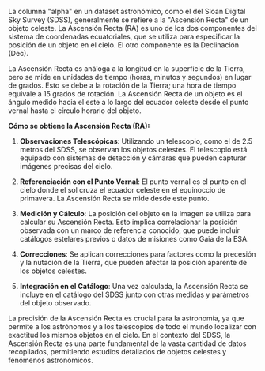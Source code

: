 La columna "alpha" en un dataset astronómico, como el del Sloan Digital Sky Survey (SDSS), generalmente se refiere a la "Ascensión Recta" de un objeto celeste. La Ascensión Recta (RA) es uno de los dos componentes del sistema de coordenadas ecuatoriales, que se utiliza para especificar la posición de un objeto en el cielo. El otro componente es la Declinación (Dec).

La Ascensión Recta es análoga a la longitud en la superficie de la Tierra, pero se mide en unidades de tiempo (horas, minutos y segundos) en lugar de grados. Esto se debe a la rotación de la Tierra; una hora de tiempo equivale a 15 grados de rotación. La Ascensión Recta de un objeto es el ángulo medido hacia el este a lo largo del ecuador celeste desde el punto vernal hasta el círculo horario del objeto.

**Cómo se obtiene la Ascensión Recta (RA):**

1. **Observaciones Telescópicas**: Utilizando un telescopio, como el de 2.5 metros del SDSS, se observan los objetos celestes. El telescopio está equipado con sistemas de detección y cámaras que pueden capturar imágenes precisas del cielo.

2. **Referenciación con el Punto Vernal**: El punto vernal es el punto en el cielo donde el sol cruza el ecuador celeste en el equinoccio de primavera. La Ascensión Recta se mide desde este punto.

3. **Medición y Cálculo**: La posición del objeto en la imagen se utiliza para calcular su Ascensión Recta. Esto implica correlacionar la posición observada con un marco de referencia conocido, que puede incluir catálogos estelares previos o datos de misiones como Gaia de la ESA.

4. **Correcciones**: Se aplican correcciones para factores como la precesión y la nutación de la Tierra, que pueden afectar la posición aparente de los objetos celestes.

5. **Integración en el Catálogo**: Una vez calculada, la Ascensión Recta se incluye en el catálogo del SDSS junto con otras medidas y parámetros del objeto observado.

La precisión de la Ascensión Recta es crucial para la astronomía, ya que permite a los astrónomos y a los telescopios de todo el mundo localizar con exactitud los mismos objetos en el cielo. En el contexto del SDSS, la Ascensión Recta es una parte fundamental de la vasta cantidad de datos recopilados, permitiendo estudios detallados de objetos celestes y fenómenos astronómicos.